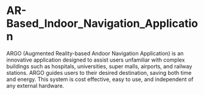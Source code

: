 # AR-Based_Indoor_Navigation_Application
ARGO (Augmented Reality-based Andoor Navigation Application) is an innovative application designed to assist users unfamiliar with complex buildings such as hospitals, universities, super malls, airports, and railway stations. ARGO guides users to their desired destination, saving both time and energy. This system is cost effective, easy to use, and independent of any external hardware.
